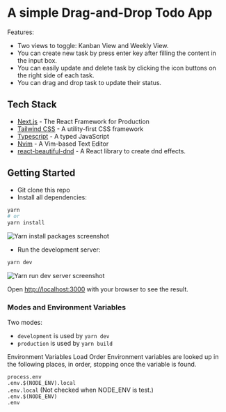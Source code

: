 # A simple Drag-and-Drop Todo App

Features:   
- Two views to toggle: Kanban View and Weekly View. 
- You can create new task by press enter key after filling the content in the input box. 
- You can easily update and delete task by clicking the icon buttons on the right side of each task. 
- You can drag and drop task to update their status.


## Tech Stack   
- [Next.js](https://nextjs.org/) - The React Framework for Production 
- [Tailwind CSS](https://tailwindcss.com/) - A utility-first CSS framework 
- [Typescript](https://www.typescriptlang.org/)  - A typed JavaScript 
- [Nvim](https://neovim.io/) - A Vim-based Text Editor 
- [react-beautiful-dnd](https://github.com/atlassian/react-beautiful-dnd) - A React library to create dnd effects. 


## Getting Started
- Git clone this repo
- Install all dependencies:  

```bash
yarn
# or 
yarn install
```
![Yarn install packages screenshot](./doc/media/yarn-screenshot.png)
 
- Run the development server:

```bash
yarn dev
```
![Yarn run dev server screenshot](./doc/media/yarn-dev-screenshot.png)

Open [http://localhost:3000](http://localhost:3000) with your browser to see the result.

### Modes and Environment Variables
Two modes:
  - `development` is used by `yarn dev`
  - `production` is used by `yarn build` 

Environment Variables Load Order
Environment variables are looked up in the following places, in order, stopping once the variable is found.

`process.env`  
`.env.$(NODE_ENV).local`  
`.env.local` (Not checked when NODE_ENV is test.)  
`.env.$(NODE_ENV)`  
`.env`

